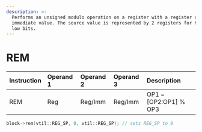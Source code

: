```yaml
---
description: >-
  Performs an unsigned modulo operation on a register with a register or
  immediate value. The source value is represented by 2 registers for high and
  low bits.
---
```


# REM

| Instruction | Operand 1 | Operand 2 | Operand 3 | Description |
| :--- | :--- | :--- | :--- | :--- |
| REM | Reg | Reg/Imm | Reg/Imm | OP1 = \[OP2:OP1\] % OP3 |

```cpp
block->rem(vtil::REG_SP, 0, vtil::REG_SP); // sets REG_SP to 0
```

